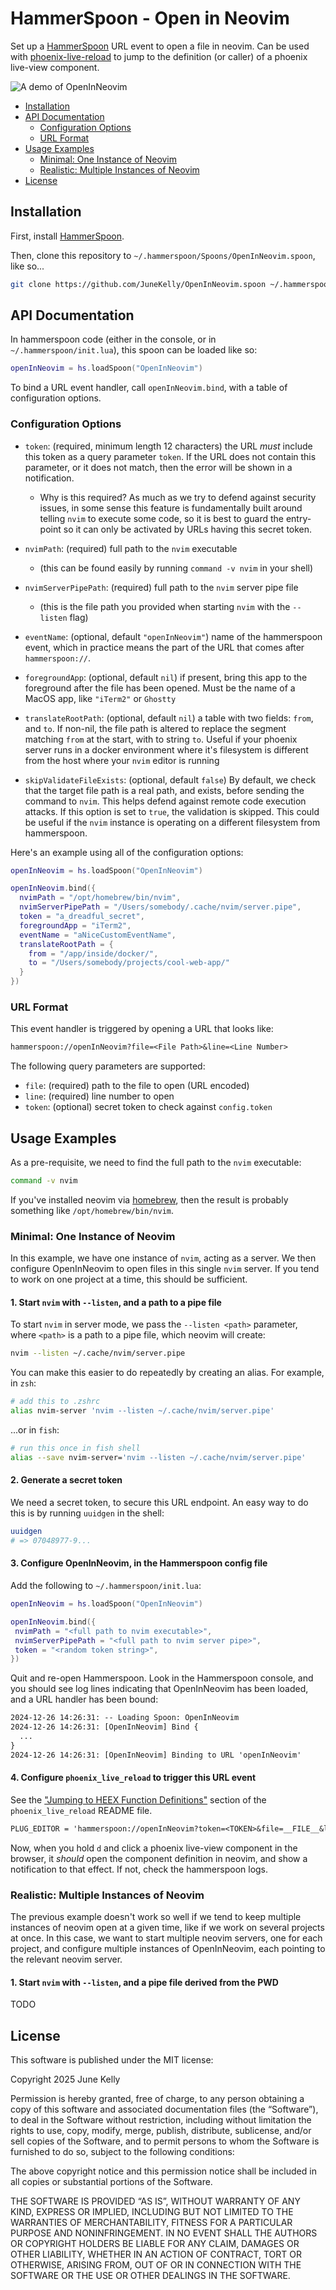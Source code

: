 # HammerSpoon - Open in Neovim

Set up a [HammerSpoon](https://www.hammerspoon.org/) URL event to open a file
in neovim. Can be used with
[phoenix-live-reload](https://github.com/phoenixframework/phoenix_live_reload)
to jump to the definition (or caller) of a phoenix live-view component.

![A demo of OpenInNeovim](./open-in-neovim-demo.gif)

- [Installation](#installation)
- [API Documentation](#api-documentation)
  - [Configuration Options](#configuration-options)
  - [URL Format](#url-format)
- [Usage Examples](#usage-examples)
  - [Minimal: One Instance of Neovim](#minimal-one-instance-of-neovim)
  - [Realistic: Multiple Instances of Neovim](#realistic-multiple-instances-of-neovim)
- [License](#license)

## Installation

First, install [HammerSpoon](https://www.hammerspoon.org/).

Then, clone this repository to `~/.hammerspoon/Spoons/OpenInNeovim.spoon`, like
so...

```sh
git clone https://github.com/JuneKelly/OpenInNeovim.spoon ~/.hammerspoon/Spoons/OpenInNeovim.spoon
```

## API Documentation

In hammerspoon code (either in the console, or in `~/.hammerspoon/init.lua`),
this spoon can be loaded like so:

```lua
openInNeovim = hs.loadSpoon("OpenInNeovim")
```

To bind a URL event handler, call `openInNeovim.bind`, with a table of
configuration options.

### Configuration Options

- `token`: (required, minimum length 12 characters) the URL _must_ include this
token as a query parameter `token`. If the URL does not contain this parameter,
or it does not match, then the error will be shown in a notification.
  - Why is this required? As much as we try to defend against security issues,
  in some sense this feature is fundamentally built around telling `nvim` to
  execute some code, so it is best to guard the entry-point so it can only be
  activated by URLs having this secret token.

- `nvimPath`: (required) full path to the `nvim` executable
  - (this can be found easily by running `command -v nvim` in your shell)

- `nvimServerPipePath`: (required) full path to the `nvim` server pipe file
  - (this is the file path you provided when starting `nvim` with the
  `--listen` flag)

- `eventName`: (optional, default `"openInNeovim"`) name of the hammerspoon
event, which in practice means the part of the URL that comes after
`hammerspoon://`.

- `foregroundApp`: (optional, default `nil`) if present, bring this app to the
foreground after the file has been opened. Must be the name of a MacOS app,
like `"iTerm2"` or `Ghostty`

- `translateRootPath`: (optional, default `nil`) a table with two fields:
`from`, and `to`. If non-nil, the file path is altered to replace the segment
matching `from` at the start, with to string `to`. Useful if your phoenix
server runs in a docker environment where it's filesystem is different from the
host where your `nvim` editor is running

- `skipValidateFileExists`: (optional, default `false`) By default, we check
that the target file path is a real path, and exists, before sending the
command to `nvim`. This helps defend against remote code execution attacks. If
this option is set to `true`, the validation is skipped. This could be useful
if the `nvim` instance is operating on a different filesystem from hammerspoon.

Here's an example using all of the configuration options:

```lua
openInNeovim = hs.loadSpoon("OpenInNeovim")

openInNeovim.bind({
  nvimPath = "/opt/homebrew/bin/nvim",
  nvimServerPipePath = "/Users/somebody/.cache/nvim/server.pipe",
  token = "a_dreadful_secret",
  foregroundApp = "iTerm2",
  eventName = "aNiceCustomEventName",
  translateRootPath = {
    from = "/app/inside/docker/",
    to = "/Users/somebody/projects/cool-web-app/"
  }
})
```

### URL Format

This event handler is triggered by opening a URL that looks like:

```txt
hammerspoon://openInNeovim?file=<File Path>&line=<Line Number>
```

The following query parameters are supported:

- `file`: (required) path to the file to open (URL encoded)
- `line`: (required) line number to open
- `token`: (optional) secret token to check against `config.token`

## Usage Examples

As a pre-requisite, we need to find the full path to the `nvim` executable:

```sh
command -v nvim
```

If you've installed neovim via [homebrew](https://brew.sh), then the result is probably something like `/opt/homebrew/bin/nvim`.

### Minimal: One Instance of Neovim

In this example, we have one instance of `nvim`, acting as a server. We then
configure OpenInNeovim to open files in this single `nvim` server. If you tend
to work on one project at a time, this should be sufficient.

#### 1. Start `nvim` with `--listen`, and a path to a pipe file

To start `nvim` in server mode, we pass the `--listen <path>` parameter, where
`<path>` is a path to a pipe file, which neovim will create:

```sh
nvim --listen ~/.cache/nvim/server.pipe
```

You can make this easier to do repeatedly by creating an alias. For example, in
`zsh`:

```sh
# add this to .zshrc
alias nvim-server 'nvim --listen ~/.cache/nvim/server.pipe'
```

...or in `fish`:

```sh
# run this once in fish shell
alias --save nvim-server='nvim --listen ~/.cache/nvim/server.pipe'
```

#### 2. Generate a secret token

We need a secret token, to secure this URL endpoint. An easy way to do this is
by running `uuidgen` in the shell:

```sh
uuidgen
# => 07048977-9...
```

#### 3. Configure OpenInNeovim, in the Hammerspoon config file

Add the following to `~/.hammerspoon/init.lua`:

```lua
openInNeovim = hs.loadSpoon("OpenInNeovim")

openInNeovim.bind({
 nvimPath = "<full path to nvim executable>",
 nvimServerPipePath = "<full path to nvim server pipe>",
 token = "<random token string>",
})
```

Quit and re-open Hammerspoon. Look in the Hammerspoon console, and you should
see log lines indicating that OpenInNeovim has been loaded, and a URL handler
has been bound:

```txt
2024-12-26 14:26:31: -- Loading Spoon: OpenInNeovim
2024-12-26 14:26:31: [OpenInNeovim] Bind {
  ...
}
2024-12-26 14:26:31: [OpenInNeovim] Binding to URL 'openInNeovim'
```

#### 4. Configure `phoenix_live_reload` to trigger this URL event

See the ["Jumping to HEEX Function
Definitions"](https://github.com/phoenixframework/phoenix_live_reload?tab=readme-ov-file#jumping-to-heex-function-definitions)
section of the `phoenix_live_reload` README file.

```txt
PLUG_EDITOR = 'hammerspoon://openInNeovim?token=<TOKEN>&file=__FILE__&line=__LINE__'
```

Now, when you hold `d` and click a phoenix live-view component in the browser,
it _should_ open the component definition in neovim, and show a notification to
that effect. If not, check the hammerspoon logs.

### Realistic: Multiple Instances of Neovim

The previous example doesn't work so well if we tend to keep multiple instances of neovim open at a given time, like if we work on several projects at once. In this case, we want to start multiple neovim servers, one for each project, and configure multiple instances of OpenInNeovim, each pointing to the relevant neovim server.

#### 1. Start `nvim` with `--listen`, and a pipe file derived from the PWD

TODO

## License

This software is published under the MIT license:

Copyright 2025 June Kelly

Permission is hereby granted, free of charge, to any person obtaining a copy of
this software and associated documentation files (the “Software”), to deal in
the Software without restriction, including without limitation the rights to
use, copy, modify, merge, publish, distribute, sublicense, and/or sell copies
of the Software, and to permit persons to whom the Software is furnished to do
so, subject to the following conditions:

The above copyright notice and this permission notice shall be included in all
copies or substantial portions of the Software.

THE SOFTWARE IS PROVIDED “AS IS”, WITHOUT WARRANTY OF ANY KIND, EXPRESS OR
IMPLIED, INCLUDING BUT NOT LIMITED TO THE WARRANTIES OF MERCHANTABILITY,
FITNESS FOR A PARTICULAR PURPOSE AND NONINFRINGEMENT. IN NO EVENT SHALL THE
AUTHORS OR COPYRIGHT HOLDERS BE LIABLE FOR ANY CLAIM, DAMAGES OR OTHER
LIABILITY, WHETHER IN AN ACTION OF CONTRACT, TORT OR OTHERWISE, ARISING FROM,
OUT OF OR IN CONNECTION WITH THE SOFTWARE OR THE USE OR OTHER DEALINGS IN THE
SOFTWARE.
